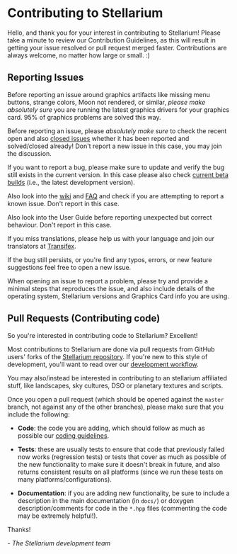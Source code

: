 # Contributing to Stellarium
Hello, and thank you for your interest in contributing to Stellarium! 
Please take a minute to review our Contribution Guidelines, as this will 
result in getting your issue resolved or pull request merged faster.
Contributions are always welcome, no matter how large or small. :)

## Reporting Issues
Before reporting an issue around graphics artifacts like missing menu buttons, 
strange colors, Moon not rendered, or similar, *please make absolutely sure* 
you are running the latest graphics drivers for your graphics card. 
95% of graphics problems are solved this way.

Before reporting an issue, please *absolutely make sure* to check the recent 
open and also [closed issues](https://github.com/Stellarium/stellarium/issues?q=is%3Aissue+is%3Aclosed) 
whether it has been reported and solved/closed already! Don't report a new 
issue in this case, you may join the discussion.

If you want to report a bug, please make sure to update and verify the bug 
still exists in the current version.  In this case please also check 
[current beta builds](https://github.com/Stellarium/stellarium-data/releases/tag/weekly-snapshot) (i.e., the latest development version).

Also look into the [wiki](https://github.com/Stellarium/stellarium/wiki/Common-Problems-for-the-current-version) 
and [FAQ](https://github.com/Stellarium/stellarium/wiki/FAQ) and check if you are 
attempting to report a known issue. Don't report in this case.

Also look into the User Guide before reporting unexpected but correct behaviour. 
Don't report in this case.

If you miss translations, please help us with your language and join our 
translators at [Transifex](https://www.transifex.com/stellarium/stellarium/dashboard/).

If the bug still persists, or you're find any typos, errors, or new feature suggestions 
feel free to open a new issue.

When opening an issue to report a problem, please try and provide a minimal steps that 
reproduces the issue, and also include details of the operating
system, Stellarium versions and Graphics Card info you are using.

## Pull Requests (Contributing code)
So you're interested in contributing code to Stellarium? Excellent!

Most contributions to Stellarium are done via pull requests from GitHub users'
forks of the [Stellarium repository](https://github.com/Stellarium/stellarium). 
If you're new to this style of development, you'll want to read over our
[development workflow](https://github.com/Stellarium/stellarium/wiki/Git-Contributor-Workflow).

You may also/instead be interested in contributing to an stellarium affiliated stuff, like 
landscapes, sky cultures, DSO or planetary textures and scripts.

Once you open a pull request (which should be opened against the ``master``
branch, not against any of the other branches), please make sure that you
include the following:

- **Code**: the code you are adding, which should follow as much as possible
  our [coding guidelines](http://stellarium.org/doc/head/codingStyle.html).

- **Tests**: these are usually tests to ensure that code that previously
  failed now works (regression tests) or tests that cover as much as possible
  of the new functionality to make sure it doesn't break in future, and also
  returns consistent results on all platforms (since we run these tests on many
  platforms/configurations). 

- **Documentation**: if you are adding new functionality, be sure to include a 
description in the main documentation (in ``docs/``) or doxygen description/comments 
for code in the ``*.hpp`` files (commenting the code may be extremely helpful!).

Thanks!

\- *The Stellarium development team*
